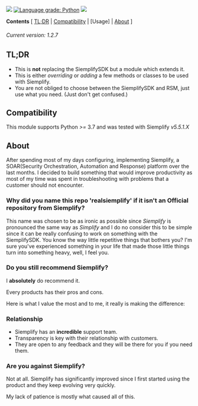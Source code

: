 ![](https://github.com/antoinethebuilder/realsiemplify/workflows/Publish%20Package/badge.svg) [![Language grade: Python](https://img.shields.io/lgtm/grade/python/g/antoinethebuilder/realsiemplify.svg?logo=lgtm&logoWidth=20)](https://lgtm.com/projects/g/antoinethebuilder/realsiemplify/context:python) ![](https://img.shields.io/github/license/antoinethebuilder/realsiemplify)

**Contents** [ [TL;DR] | [Compatibility] | [Usage] | [About] ]

###### Current version: 1.2.7
## TL;DR
[TL;DR]: #tldr
- This is **not** replacing the SiemplifySDK but a module which extends it.
- This is either _overriding_ or _adding_ a few methods or classes to be used with Siemplify.
- You are not obliged to choose between the SiemplifySDK and RSM, just use what you need. (Just don't get confused.)

## Compatibility
[Compatibility]: #compatibility
This module supports Python _>=_ 3.7 and was tested with Siemplify _v5.5.1.X_

## About
[About]: #about
After spending most of my days configuring, implementing Siemplify, a SOAR(Security Orchestration, Automation and Response) platform over the last months.
I decided to build something that would improve productivity as most of my time was spent in troubleshooting with problems that a customer should not encounter.

### Why did you name this repo 'realsiemplify' if it isn't an Official repository from Siemplify?
This name was chosen to be as ironic as possible since _Siemplify_ is pronounced the same way as _Simplify_ and I do no consider this to be simple since it can be really confusing to work on something with the SiemplifySDK.
You know the way little repetitive things that bothers you? I'm sure you've experienced something in your life that made those little things turn into something heavy, well, I feel you.

### Do you still recommend Siemplify?
I **absolutely** do recommend it.

Every products has their pros and cons.

Here is what I value the most and to me, it really is making the difference:
### Relationship
- Siemplify has an **incredible** support team.
- Transparency is key with their relationship with customers.
- They are open to any feedback and they will be there for you if you need them.

### Are you against Siemplify?
Not at all. Siemplify has significantly improved since I first started using the product and they keep evolving very quickly.

My lack of patience is mostly what caused all of this.
